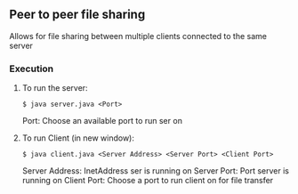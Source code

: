 ## Peer to peer file sharing

Allows for file sharing between multiple clients connected to the same server

### Execution

1. To run the server:

   `$ java server.java <Port>`
   
   Port: Choose an available port to run ser on

2. To run Client (in new window):

   `$ java client.java <Server Address> <Server Port> <Client Port>`
   
   Server Address: InetAddress ser is running on
   Server Port: Port server is running on
   Client Port: Choose a port to run client on for file transfer
